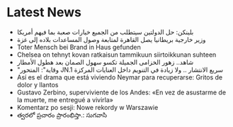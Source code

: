 # Latest News
-  بلينكن: حل الدولتين سيتطلب من الجميع خيارات صعبة بما فيهم أمريكا
-  وزير خارجية بريطانيا يصل القاهرة لمتابعة وصول المساعدات بلاده إلى غزة
-  Toter Mensch bei Brand in Haus gefunden
-  Chelsea on tehnyt kovan ratkaisun tammikuun siirtoikkunan suhteen
-  شاهد.. زهور الخزامى الجميلة تكسو سهول الصمان بعد هطول الأمطار
-  "وقاية": المتحور JN.1 سريع الانتشار .. ولا زيادة في التنويم داخل العنايات المركزة
-  Así es el drama que está viviendo Neymar para recuperarse: Gritos de dolor y llantos
-  Gustavo Zerbino, superviviente de los Andes: «En vez de asustarme de la muerte, me entregué a vivirla»
-  Komentarz po sesji: Nowe rekordy w Warszawie
-  త్వరలో ప్రచారం ప్రారంభిస్తా.: సుగవాసి
